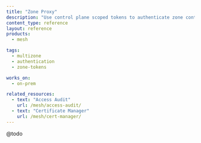 ```yaml
---
title: "Zone Proxy"
description: "Use control plane scoped tokens to authenticate zone control planes in a multi-zone {{site.mesh_product_name}} deployment."
content_type: reference
layout: reference
products:
  - mesh

tags:
  - multizone
  - authentication
  - zone-tokens

works_on:
  - on-prem

related_resources:
  - text: "Access Audit"
    url: /mesh/access-audit/
  - text: "Certificate Manager"
    url: /mesh/cert-manager/
---
```


@todo
